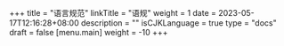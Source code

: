 +++
title = "语言规范"
linkTitle = "语规"
weight = 1
date = 2023-05-17T12:16:28+08:00
description = ""
isCJKLanguage = true
type = "docs"
draft = false
[menu.main]
    weight = -10
+++